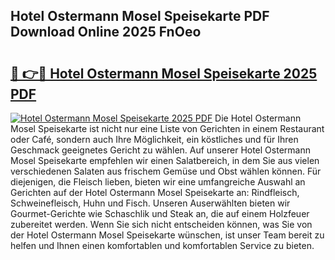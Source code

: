 ## Hotel Ostermann Mosel Speisekarte PDF Download Online 2025 FnOeo

# <h2><a href="http://gc8jjw.nevu.top/?p=Hotel+Ostermann+Mosel+Speisekarte">🔗 👉🔴 Hotel Ostermann Mosel Speisekarte 2025 PDF</a></h2>

[![Hotel Ostermann Mosel Speisekarte 2025 PDF](https://i.imgur.com/dBaPXMq.png)](http://gc8jjw.nevu.top/?p=Hotel+Ostermann+Mosel+Speisekarte)
Die Hotel Ostermann Mosel Speisekarte ist nicht nur eine Liste von Gerichten in einem Restaurant oder Café, sondern auch Ihre Möglichkeit, ein köstliches und für Ihren Geschmack geeignetes Gericht zu wählen. Auf unserer Hotel Ostermann Mosel Speisekarte empfehlen wir einen Salatbereich, in dem Sie aus vielen verschiedenen Salaten aus frischem Gemüse und Obst wählen können. Für diejenigen, die Fleisch lieben, bieten wir eine umfangreiche Auswahl an Gerichten auf der Hotel Ostermann Mosel Speisekarte an: Rindfleisch, Schweinefleisch, Huhn und Fisch. Unseren Auserwählten bieten wir Gourmet-Gerichte wie Schaschlik und Steak an, die auf einem Holzfeuer zubereitet werden. Wenn Sie sich nicht entscheiden können, was Sie von der Hotel Ostermann Mosel Speisekarte wünschen, ist unser Team bereit zu helfen und Ihnen einen komfortablen und komfortablen Service zu bieten.
